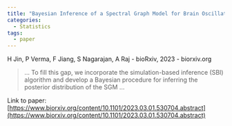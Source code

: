 ```yaml
---
title: "Bayesian Inference of a Spectral Graph Model for Brain Oscillations"
categories:
  - Statistics
tags:
  - paper
---
```

H Jin, P Verma, F Jiang, S Nagarajan, A Raj - bioRxiv, 2023 - biorxiv.org

>… To fill this gap, we incorporate the simulation-based inference (SBI) algorithm and develop a Bayesian procedure for inferring the posterior distribution of the SGM …

Link to paper: [https://www.biorxiv.org/content/10.1101/2023.03.01.530704.abstract](https://www.biorxiv.org/content/10.1101/2023.03.01.530704.abstract)
